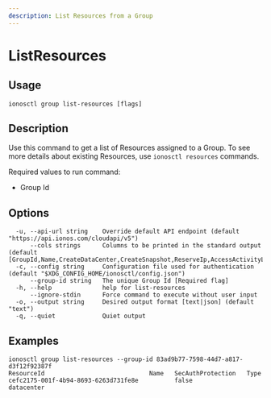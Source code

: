 ```yaml
---
description: List Resources from a Group
---
```


# ListResources

## Usage

```text
ionosctl group list-resources [flags]
```

## Description

Use this command to get a list of Resources assigned to a Group. To see more details about existing Resources, use `ionosctl resources` commands.

Required values to run command:

* Group Id

## Options

```text
  -u, --api-url string    Override default API endpoint (default "https://api.ionos.com/cloudapi/v5")
      --cols strings      Columns to be printed in the standard output (default [GroupId,Name,CreateDataCenter,CreateSnapshot,ReserveIp,AccessActivityLog,CreatePcc,S3Privilege,CreateBackupUnit,CreateInternetAccess,CreateK8s])
  -c, --config string     Configuration file used for authentication (default "$XDG_CONFIG_HOME/ionosctl/config.json")
      --group-id string   The unique Group Id [Required flag]
  -h, --help              help for list-resources
      --ignore-stdin      Force command to execute without user input
  -o, --output string     Desired output format [text|json] (default "text")
  -q, --quiet             Quiet output
```

## Examples

```text
ionosctl group list-resources --group-id 83ad9b77-7598-44d7-a817-d3f12f92387f 
ResourceId                             Name   SecAuthProtection   Type
cefc2175-001f-4b94-8693-6263d731fe8e          false               datacenter
```

